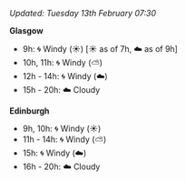 *Updated: Tuesday 13th February 07:30*

**Glasgow**

* 9h: :cyclone: Windy (:sunny:) [:sunny: as of 7h, :cloud: as of 9h]
* 10h, 11h: :cyclone: Windy (:partly_sunny:)
* 12h - 14h: :cyclone: Windy (:cloud:)
* 15h - 20h: :cloud: Cloudy

**Edinburgh**

* 9h, 10h: :cyclone: Windy (:sunny:)
* 11h - 14h: :cyclone: Windy (:partly_sunny:)
* 15h: :cyclone: Windy (:cloud:)
* 16h - 20h: :cloud: Cloudy
